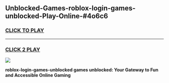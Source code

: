 
## Unblocked-Games-roblox-login-games-unblocked-Play-Online-#4o6c6
<h3>
<a href="https://premium.freeplayer.one?title=roblox-login-games-unblocked&ref=27F">CLICK TO PLAY</a></h3>
<hr>

<h3>
<a href="https://premium.freeplayer.one?title=roblox-login-games-unblocked&ref=27F">CLICK 2 PLAY</a>
  
</h3>

<a href="https://premium.freeplayer.one?title=roblox-login-games-unblocked&ref=27F"><img src="https://clearcache.store/games.png"></a>


**roblox-login-games-unblocked games unblocked: Your Gateway to Fun and Accessible Online Gaming**
